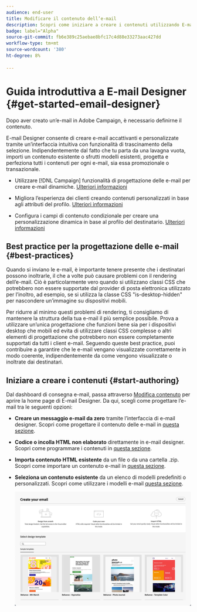 ```yaml
---
audience: end-user
title: Modificare il contenuto dell’e-mail
description: Scopri come iniziare a creare i contenuti utilizzando E-mail designer nell’interfaccia web di Campaign
badge: label="Alpha"
source-git-commit: fb6e389c25aebae8bfc17c4d88e33273aac427dd
workflow-type: tm+mt
source-wordcount: '380'
ht-degree: 8%

---
```


# Guida introduttiva a E-mail Designer {#get-started-email-designer}

Dopo aver creato un’e-mail in Adobe Campaign, è necessario definirne il contenuto.

E-mail Designer consente di creare e-mail accattivanti e personalizzate tramite un’interfaccia intuitiva con funzionalità di trascinamento della selezione. Indipendentemente dal fatto che tu parta da una lavagna vuota, importi un contenuto esistente o sfrutti modelli esistenti, progetta e perfeziona tutti i contenuti per ogni e-mail, sia essa promozionale o transazionale.

<!--Built to deliver HTML optimized for responsive design, the Email Designer allows you to easily define and apply visibility conditions and dynamic content to an email, template, or fragment directly through the user interface. You can seamlessly switch between the drag and drop interface and HTML code at the click of a button.

The Email Designer allows you to create email content and email content templates. It is compatible with simple emails, transactional emails, A/B test emails, multilingual emails, and recurring emails.-->

* Utilizzare [!DNL Campaign] funzionalità di progettazione delle e-mail per creare e-mail dinamiche. [Ulteriori informazioni](create-email-content.md)

* Migliora l’esperienza dei clienti creando contenuti personalizzati in base agli attributi del profilo. [Ulteriori informazioni](../personalization/personalize.md)

* Configura i campi di contenuto condizionale per creare una personalizzazione dinamica in base al profilo del destinatario. [Ulteriori informazioni](../personalization/conditions.md)

## Best practice per la progettazione delle e-mail {#best-practices}

Quando si inviano le e-mail, è importante tenere presente che i destinatari possono inoltrarle, il che a volte può causare problemi con il rendering dell’e-mail. Ciò è particolarmente vero quando si utilizzano classi CSS che potrebbero non essere supportate dal provider di posta elettronica utilizzato per l’inoltro, ad esempio, se si utilizza la classe CSS &quot;is-desktop-hidden&quot; per nascondere un’immagine su dispositivi mobili.

Per ridurre al minimo questi problemi di rendering, ti consigliamo di mantenere la struttura della tua e-mail il più semplice possibile. Prova a utilizzare un’unica progettazione che funzioni bene sia per i dispositivi desktop che mobili ed evita di utilizzare classi CSS complesse o altri elementi di progettazione che potrebbero non essere completamente supportati da tutti i client e-mail. Seguendo queste best practice, puoi contribuire a garantire che le e-mail vengano visualizzate correttamente in modo coerente, indipendentemente da come vengono visualizzate o inoltrate dai destinatari.

## Iniziare a creare i contenuti {#start-authoring}

Dal dashboard di consegna e-mail, passa attraverso [Modifica contenuto](edit-content.md) per aprire la home page di E-mail Designer. Da qui, scegli come progettare l’e-mail tra le seguenti opzioni:

* **Creare un messaggio e-mail da zero** tramite l’interfaccia di e-mail designer. Scopri come progettare il contenuto delle e-mail in [questa sezione](create-email-content.md).

* **Codice o incolla HTML non elaborato** direttamente in e-mail designer. Scopri come programmare i contenuti in [questa sezione](code-content.md).

* **Importa contenuto HTML esistente** da un file o da una cartella .zip. Scopri come importare un contenuto e-mail in [questa sezione](existing-content.md).

* **Seleziona un contenuto esistente** da un elenco di modelli predefiniti o personalizzati. Scopri come utilizzare i modelli e-mail [questa sezione](email-sample-templates.md).

  ![](assets/email_designer_create_options.png)

